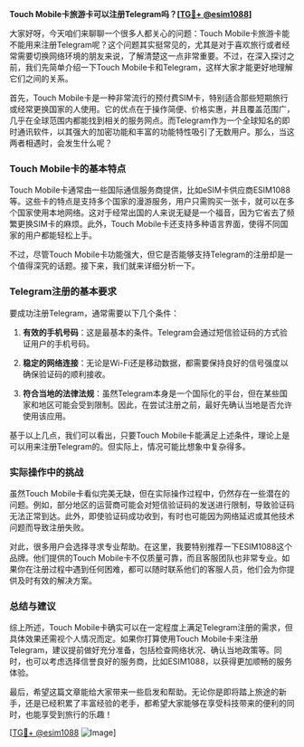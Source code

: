 **Touch Mobile卡旅游卡可以注册Telegram吗？[[TG💪+ @esim1088](https://t.me/s/esim1088)]**

大家好呀，今天咱们来聊聊一个很多人都关心的问题：Touch Mobile卡旅游卡能不能用来注册Telegram呢？这个问题其实挺常见的，尤其是对于喜欢旅行或者经常需要切换网络环境的朋友来说，了解清楚这一点非常重要。不过，在深入探讨之前，我们先简单介绍一下Touch Mobile卡和Telegram，这样大家才能更好地理解它们之间的关系。

首先，Touch Mobile卡是一种非常流行的预付费SIM卡，特别适合那些短期旅行或经常更换国家的人使用。它的优点在于操作简便、价格实惠，并且覆盖范围广，几乎在全球范围内都能找到相关的服务网点。而Telegram作为一个全球知名的即时通讯软件，以其强大的加密功能和丰富的功能特性吸引了无数用户。那么，当这两者相遇时，会发生什么呢？

### Touch Mobile卡的基本特点

Touch Mobile卡通常由一些国际通信服务商提供，比如eSIM卡供应商ESIM1088等。这些卡的特点是支持多个国家的漫游服务，用户只需购买一张卡，就可以在多个国家使用本地网络。这对于经常出国的人来说无疑是一个福音，因为它省去了频繁更换SIM卡的麻烦。此外，Touch Mobile卡还支持多种语言界面，使得不同国家的用户都能轻松上手。

不过，尽管Touch Mobile卡功能强大，但它是否能够支持Telegram的注册却是一个值得深究的话题。接下来，我们就来详细分析一下。

### Telegram注册的基本要求

要成功注册Telegram，通常需要以下几个条件：

1. **有效的手机号码**：这是最基本的条件。Telegram会通过短信验证码的方式验证用户的手机号码。
   
2. **稳定的网络连接**：无论是Wi-Fi还是移动数据，都需要保持良好的信号强度以确保验证码的顺利接收。

3. **符合当地的法律法规**：虽然Telegram本身是一个国际化的平台，但在某些国家和地区可能会受到限制。因此，在尝试注册之前，最好先确认当地是否允许使用该应用。

基于以上几点，我们可以看出，只要Touch Mobile卡能满足上述条件，理论上是可以用来注册Telegram的。但实际上，情况可能比想象中复杂得多。

### 实际操作中的挑战

虽然Touch Mobile卡看似完美无缺，但在实际操作过程中，仍然存在一些潜在的问题。例如，部分地区的运营商可能会对短信验证码的发送进行限制，导致验证码无法正常到达。此外，即使验证码成功收到，有时也可能因为网络延迟或其他技术问题而导致注册失败。

对此，很多用户会选择寻求专业帮助。在这里，我要特别推荐一下ESIM1088这个品牌。他们提供的Touch Mobile卡不仅质量可靠，而且客服团队也非常专业。如果你在注册过程中遇到任何困难，都可以随时联系他们的客服人员，他们会为你提供及时有效的解决方案。

### 总结与建议

综上所述，Touch Mobile卡确实可以在一定程度上满足Telegram注册的需求，但具体效果还需视个人情况而定。如果你打算使用Touch Mobile卡来注册Telegram，建议提前做好充分准备，包括检查网络状况、确认当地政策等。同时，也可以考虑选择信誉良好的服务商，比如ESIM1088，以获得更加顺畅的服务体验。

最后，希望这篇文章能给大家带来一些启发和帮助。无论你是即将踏上旅途的新手，还是已经积累了丰富经验的老手，都希望大家能够在享受科技带来的便利的同时，也能享受到旅行的乐趣！

[[TG💪+ @esim1088](https://t.me/s/esim1088) ![Image](https://i.postimg.cc/4NQfJmqS/Snipaste-2025-05-13-00-14-12.png)]